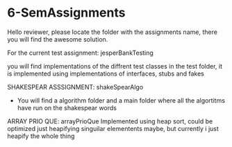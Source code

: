 # 6-SemAssignments
Hello reviewer, please locate the folder with the assignments name, there you will find the awesome solution.

For the current test assignment: jesperBankTesting

you will find implementations of the diffrent test classes in the test folder, it is implemented using implementations of interfaces, stubs and fakes


SHAKESPEAR ASSSIGNMENT: shakeSpearAlgo
- You will find a algorithm folder and a main folder where all the algortitms have run on the shakespear words

ARRAY PRIO QUE: arrayPrioQue
Implemented using heap sort, could be optimized just heapifying singuilar elementents maybe, but currently i just heapify the whole thing
